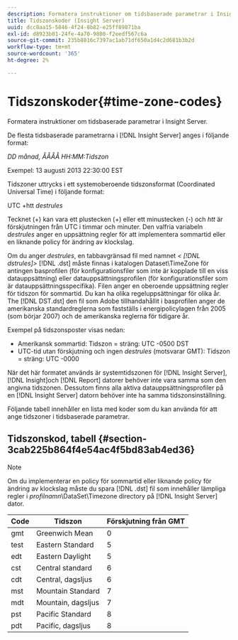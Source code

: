 ```yaml
---
description: Formatera instruktioner om tidsbaserade parametrar i Insight Server.
title: Tidszonskoder (Insight Server)
uuid: dcc8aa15-5846-4f24-8b82-e25ff89871ba
exl-id: d8923b01-24fe-4a70-9800-f2eedf567c6a
source-git-commit: 235b8816c7397ac1ab71df650a1d4c2d681b3b2d
workflow-type: tm+mt
source-wordcount: '365'
ht-degree: 2%

---
```


# Tidszonskoder{#time-zone-codes}

Formatera instruktioner om tidsbaserade parametrar i Insight Server.

De flesta tidsbaserade parametrarna i [!DNL Insight Server] anges i följande format:

*DD månad, ÅÅÅÅ HH:MM:Tidszon*

Exempel: 13 augusti 2013 22:30:00 EST

Tidszoner uttrycks i ett systemoberoende tidszonsformat (Coordinated Universal Time) i följande format:

UTC +htt *destrules*

Tecknet (+) kan vara ett plustecken (+) eller ett minustecken (-) och *htt* är förskjutningen från UTC i timmar och minuter. Den valfria variabeln *destrules* anger en uppsättning regler för att implementera sommartid eller en liknande policy för ändring av klockslag.

Om du anger *destrules*, en tabbavgränsad fil med namnet *&lt; [!DNL dstrules]>* [!DNL .dst] måste finnas i katalogen Dataset\TimeZone för antingen basprofilen (för konfigurationsfiler som inte är kopplade till en viss datauppsättning) eller datauppsättningsprofilen (för konfigurationsfiler som är datauppsättningsspecifika). Filen anger en oberoende uppsättning regler för tidszon för sommartid. Du kan ha olika regeluppsättningar för olika år. The [!DNL DST.dst] den fil som Adobe tillhandahållit i basprofilen anger de amerikanska standardreglerna som fastställs i energipolicylagen från 2005 (som börjar 2007) och de amerikanska reglerna för tidigare år.

Exempel på tidszonsposter visas nedan:

* Amerikansk sommartid: Tidszon = sträng: UTC -0500 DST
* UTC-tid utan förskjutning och ingen *destrules* (motsvarar GMT): Tidszon = sträng: UTC -0000

När det här formatet används är systemtidszonen för [!DNL Insight Server], [!DNL Insight]och [!DNL Report] datorer behöver inte vara samma som den angivna tidszonen. Dessutom finns alla aktiva datauppsättningsprofiler på en [!DNL Insight Server] datorn behöver inte ha samma tidszonsinställning.

Följande tabell innehåller en lista med koder som du kan använda för att ange tidszoner i tidsbaserade parametrar.

## Tidszonskod, tabell {#section-3cab225b864f4e54ac4f5bd83ab4ed36}

>[!NOTE]
>
>Om du implementerar en policy för sommartid eller liknande policy för ändring av klockslag måste du spara [!DNL .dst] fil som innehåller lämpliga regler i *profilnamn*\DataSet\Timezone directory på [!DNL Insight Server] dator.

| Code | Tidszon | Förskjutning från GMT |
|---|---|---|
| gmt | Greenwich Mean | 0 |
| test | Eastern Standard | 5 |
| edt | Eastern Daylight | 5 |
| cst | Central standard | 6 |
| cdt | Central, dagsljus | 6 |
| mst | Mountain Standard | 7 |
| mdt | Mountain, dagsljus | 7 |
| pst | Pacific Standard | 8 |
| pdt | Pacific, dagsljus | 8 |
